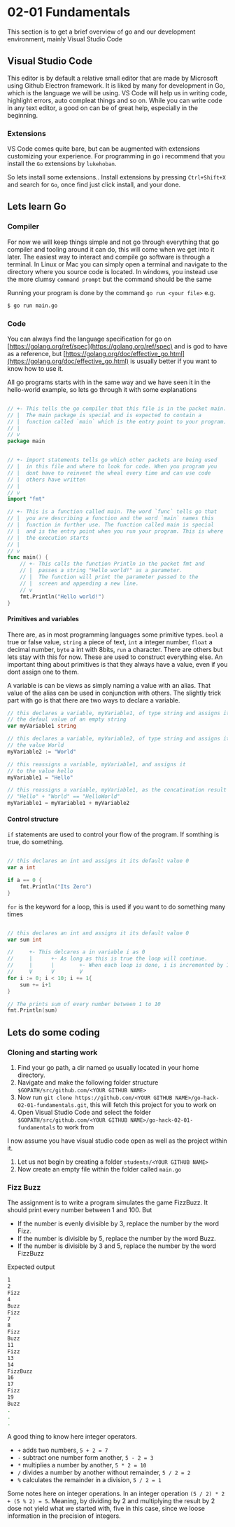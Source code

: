 # 02-01 Fundamentals

This section is to get a brief overview of go and our development 
environment, mainly Visual Studio Code


## Visual Studio Code
This editor is by default a relative small editor that are made by Microsoft using Github Electron framework. It is liked by many for 
development in Go, which is the language we will be using. VS Code will help us in writing code, highlight errors, auto compleat things and so on. While you can write code in any text editor, a good on can be of great help, especially in the beginning.

### Extensions
VS Code comes quite bare, but can be augmented with extensions customizing your experience. For programming in go i recommend that you install the `Go` extensions by `lukehoban`.

So lets install some extensions.. Install extensions by pressing `Ctrl+Shift+X` and search for `Go`, once find just click install, and your done.


## Lets learn Go

### Compiler
For now we will keep things simple and not go through everything that go compiler and tooling around it can do, this will come when we get into it later. The easiest way to interact and compile go software is through a terminal. In Linux or Mac you can simply open a terminal and navigate to the directory where you source code is located. In windows, you instead use the more clumsy `command prompt` but the command should be the same

Running your program is done by the command `go run <your file>`
e.g.
```bash
$ go run main.go
``` 

### Code
You can always find the language specification for go on
[https://golang.org/ref/spec](https://golang.org/ref/spec)
and is god to have as a reference, but [https://golang.org/doc/effective_go.html](https://golang.org/doc/effective_go.html) is usually better if you want to know how to use it.

All go programs starts with in the same way and we have seen it in the hello-world example, so lets go through it with some explanations

```go

// +- This tells the go compiler that this file is in the packet main.
// |  The main package is special and is expected to contain a
// |  function called `main` which is the entry point to your program.
// |   
// v
package main    


// +- import statements tells go which other packets are being used 
// |  in this file and where to look for code. When you program you
// |  dont have to reinvent the wheal every time and can use code 
// |  others have written
// |   
// v
import "fmt"

// +- This is a function called main. The word `func` tells go that 
// |  you are describing a function and the word `main` names this  
// |  function in further use. The function called main is special 
// |  and is the entry point when you run your program. This is where 
// |  the execution starts
// |
// v
func main() {
    // +- This calls the function Println in the packet fmt and
    // |  passes a string "Hello world!" as a parameter. 
    // |  The function will print the parameter passed to the 
    // |  screen and appending a new line.
    // v
    fmt.Println("Hello world!")
}

```


#### Primitives and variables

There are, as in most programming languages some primitive types.
`bool` a true or false value, `string` a piece of text, `int` a integer number, `float` a decimal number, `byte` a int with 8bits, `run` a character. There are others but lets stay with this for now.  These are used to construct everything else. An important thing about primitives is that they always have a value, even if you dont assign one to them.


A variable is can be views as simply naming a value with an alias. That value of the alias can be used in conjunction with others. The slightly trick part with go is that there are two ways to declare a variable. 

```go
// this declares a variable, myVariable1, of type string and assigns it
// the defaul value of an empty string
var myVariable1 string

// this declares a variable, myVariable2, of type string and assigns it
// the value World
myVariable2 := "World"

// this reassigns a variable, myVariable1, and assigns it
// to the value hello
myVariable1 = "Hello"

// this reassigns a variable, myVariable1, as the concatination result of
// "Hello" + "World" == "HelloWorld"
myVariable1 = myVariable1 + myVariable2
```

#### Control structure 

`if` statements are used to control your flow of the program. If somthing is true, do something. 
```go

// this declares an int and assigns it its default value 0
var a int

if a == 0 {
    fmt.Println("Its Zero")
}

```


`for` is the keyword for a loop, this is used if you want to do something many times
```go

// this declares an int and assigns it its default value 0
var sum int

//     +- This delcares a in variable i as 0
//     |      +- As long as this is true the loop will continue.
//     |      |        +- When each loop is done, i is incremented by 1
//     V      V        V
for i := 0; i < 10; i += 1{
    sum += i+1
}

// The prints sum of every number between 1 to 10
fmt.Println(sum)

```

## Lets do some coding

### Cloning and starting work

1. Find your go path, a dir named `go` usually located in your home directory. 
1. Navigate and make the following folder structure `$GOPATH/src/github.com/<YOUR GITHUB NAME>`
1. Now run `git clone https://github.com/<YOUR GITHUB NAME>/go-hack-02-01-fundamentals.git`, this will fetch this 
   project for you to work on 
1. Open Visual Studio Code and select the folder `$GOPATH/src/github.com/<YOUR GITHUB NAME>/go-hack-02-01-fundamentals`
   to work from 

I now assume you have visual studio code open as well as the project within it. 

1. Let us not begin by creating a folder `students/<YOUR GITHUB NAME>`
1. Now create an empty file within the folder called `main.go`

### Fizz Buzz 
The assignment is to write a program simulates the game FizzBuzz. It should print every number between 1 and 100. But 

* If the number is evenly divisible by 3, replace the number by the word Fizz.
* If the number is divisible by 5, replace the number by the word Buzz. 
* If the number is divisible by 3 and 5, replace the number by the word FizzBuzz

Expected output

```bash
1
2
Fizz
4
Buzz
Fizz
7
8
Fizz
Buzz
11
Fizz
13
14
FizzBuzz
16
17
Fizz
19
Buzz
.
.
.
```

A good thing to know here integer operators. 
* `+` adds two numbers, `5 + 2 = 7` 
* `-` subtract one number form another, `5 - 2 = 3` 
* `*` multiplies a number by another, `5 * 2 = 10`
* `/` divides a number by another without remainder, `5 / 2 = 2`
* `%` calculates the remainder in a division, `5 / 2 = 1`

Some notes here on integer operations. In an integer operation 
`(5 / 2) * 2 + (5 % 2) = 5`. Meaning, by dividing by 2 and multiplying the result by 2 dose not yield what we started with, five in this case, since we loose information in the precision of integers.
